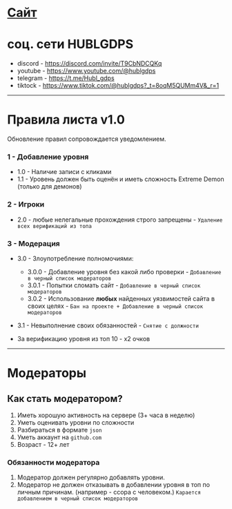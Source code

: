 # [Сайт](https://itzzefirfy.github.io/HUBL-list/index.html "https://itzzefirfy.github.io/HUBL-list/index.html")
# соц. сети HUBLGDPS
- discord - https://discord.com/invite/T9CbNDCQKq
- youtube - https://www.youtube.com/@hublgdps
- telegram - https://t.me/Hubl_gdps
- tiktock - https://www.tiktok.com/@hublgdps?_t=8oqM5QUMm4V&_r=1
---
# Правила листа v1.0
Обновление правил сопровождается уведомлением.
### 1 - Добавление уровня
- 1.0 - Наличие записи с кликами
- 1.1 - Уровень должен быть оценён и иметь сложность Extreme Demon (только для демонов)

### 2 - Игроки
- 2.0 - любые нелегальные прохождения строго запрещены - `Удаление всех верификаций из топа `

### 3 - Модерация
- 3.0 - Злоупотребление полномочиями:
	- 3.0.0 - Добавление уровня без какой либо проверки - `Добавление в черный список модераторов`
	- 3.0.1 - Попытки сломать сайт - `Добавление в черный список модераторов`
	- 3.0.2 - Использование **любых** найденных уязвимостей сайта в своих целях - `Бан на проекте + Добавление в черный список модераторов`
- 3.1 - Невыполнение своих обязанностей -  `Cнятие с должности`


- За верификацию уровня из топ 10 - x2 очков
---
# Модераторы

## Как стать модератором?
1. Иметь хорошую активность на сервере (3+ часа в неделю)
2. Уметь оценивать уровни по сложности
3. Разбираться в формате `json`
4. Уметь аккаунт на `github.com`
5. Возраст - 12+ лет
### Обязанности модератора
1. Модератор должен регулярно добавлять уровни.
2. Модератор не должен отказывать в добавлении уровня в топ по личным причинам. (например - ссора с человеком.) `Карается добавлением в черный список модераторов`
